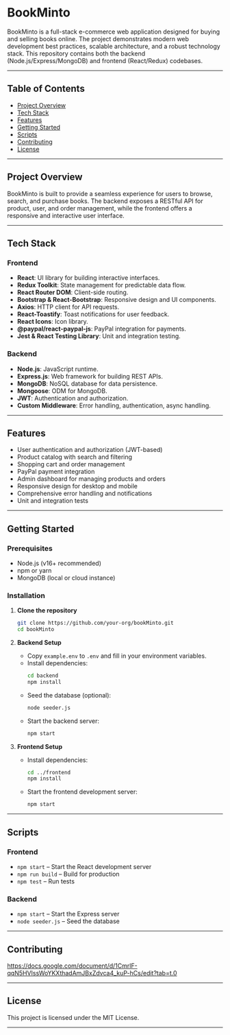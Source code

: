 # BookMinto

BookMinto is a full-stack e-commerce web application designed for buying and selling books online. The project demonstrates modern web development best practices, scalable architecture, and a robust technology stack. This repository contains both the backend (Node.js/Express/MongoDB) and frontend (React/Redux) codebases.

---

## Table of Contents

- [Project Overview](#project-overview)
- [Tech Stack](#tech-stack)
- [Features](#features)
- [Getting Started](#getting-started)
- [Scripts](#scripts)
- [Contributing](#contributing)
- [License](#license)

---

## Project Overview

BookMinto is built to provide a seamless experience for users to browse, search, and purchase books. The backend exposes a RESTful API for product, user, and order management, while the frontend offers a responsive and interactive user interface.

---

## Tech Stack

### Frontend

- **React**: UI library for building interactive interfaces.
- **Redux Toolkit**: State management for predictable data flow.
- **React Router DOM**: Client-side routing.
- **Bootstrap & React-Bootstrap**: Responsive design and UI components.
- **Axios**: HTTP client for API requests.
- **React-Toastify**: Toast notifications for user feedback.
- **React Icons**: Icon library.
- **@paypal/react-paypal-js**: PayPal integration for payments.
- **Jest & React Testing Library**: Unit and integration testing.

### Backend

- **Node.js**: JavaScript runtime.
- **Express.js**: Web framework for building REST APIs.
- **MongoDB**: NoSQL database for data persistence.
- **Mongoose**: ODM for MongoDB.
- **JWT**: Authentication and authorization.
- **Custom Middleware**: Error handling, authentication, async handling.

---

## Features

- User authentication and authorization (JWT-based)
- Product catalog with search and filtering
- Shopping cart and order management
- PayPal payment integration
- Admin dashboard for managing products and orders
- Responsive design for desktop and mobile
- Comprehensive error handling and notifications
- Unit and integration tests

---

## Getting Started

### Prerequisites

- Node.js (v16+ recommended)
- npm or yarn
- MongoDB (local or cloud instance)

### Installation

1. **Clone the repository**
   ```sh
   git clone https://github.com/your-org/bookMinto.git
   cd bookMinto
   ```

2. **Backend Setup**
   - Copy `example.env` to `.env` and fill in your environment variables.
   - Install dependencies:
     ```sh
     cd backend
     npm install
     ```
   - Seed the database (optional):
     ```sh
     node seeder.js
     ```
   - Start the backend server:
     ```sh
     npm start
     ```

3. **Frontend Setup**
   - Install dependencies:
     ```sh
     cd ../frontend
     npm install
     ```
   - Start the frontend development server:
     ```sh
     npm start
     ```

---

## Scripts

### Frontend

- `npm start` – Start the React development server
- `npm run build` – Build for production
- `npm test` – Run tests

### Backend

- `npm start` – Start the Express server
- `node seeder.js` – Seed the database

---

## Contributing

https://docs.google.com/document/d/1CmrlF-qqN5HVIssWoYKXthadAmJBxZdvca4_kuP-hCs/edit?tab=t.0

---

## License

This project is licensed under the MIT License.

---


